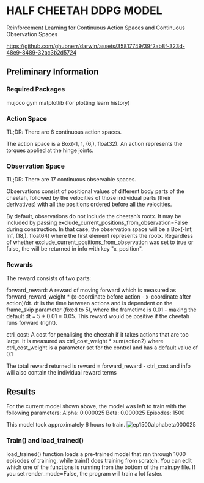 <h1>HALF CHEETAH DDPG MODEL</h1>

Reinforcement Learning for Continuous Action Spaces and Continuous Observation Spaces

https://github.com/ghubnerr/darwin/assets/35817749/39f2ab8f-323d-48e9-8489-32ac3b2d5724

<h2>Preliminary Information</h2>
<h3>Required Packages</h3>
mujoco
gym
matplotlib (for plotting learn history)

<h3>Action Space</h3>
TL;DR: There are 6 continuous action spaces.

The action space is a Box(-1, 1, (6,), float32). An action represents the torques applied at the hinge joints.

<h3>Observation Space</h3>
TL;DR: There are 17 continuous observable spaces.

Observations consist of positional values of different body parts of the cheetah, followed by the velocities of those individual parts (their derivatives) with all the positions ordered before all the velocities.

By default, observations do not include the cheetah’s rootx. It may be included by passing exclude_current_positions_from_observation=False during construction. In that case, the observation space will be a Box(-Inf, Inf, (18,), float64) where the first element represents the rootx. Regardless of whether exclude_current_positions_from_observation was set to true or false, the will be returned in info with key "x_position".

<h3>Rewards</h3>
The reward consists of two parts:

forward_reward: A reward of moving forward which is measured as forward_reward_weight * (x-coordinate before action - x-coordinate after action)/dt. dt is the time between actions and is dependent on the frame_skip parameter (fixed to 5), where the frametime is 0.01 - making the default dt = 5 * 0.01 = 0.05. This reward would be positive if the cheetah runs forward (right).

ctrl_cost: A cost for penalising the cheetah if it takes actions that are too large. It is measured as ctrl_cost_weight * sum(action2) where ctrl_cost_weight is a parameter set for the control and has a default value of 0.1

The total reward returned is reward = forward_reward - ctrl_cost and info will also contain the individual reward terms

<h2>Results</h2>

For the current model shown above, the model was left to train with the following parameters:
Alpha: 0.000025
Beta: 0.000025
Episodes: 1500

This model took approximately 6 hours to train.
![ep1500alphabeta000025](https://github.com/ghubnerr/darwin/assets/35817749/bd17923f-d2c5-45f0-8755-325ffd587e2b)

<h3>Train() and load_trained()</h3>
load_trained() function loads a pre-trained model that ran through 1000 episodes of training, while train() does training from scratch. You can edit which one of the functions is running from the bottom of the main.py file. If you set render_mode=False, the program will train a lot faster.






